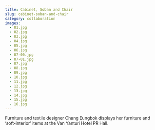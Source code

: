 ```yaml
---
title: Cabinet, Soban and Chair
slug: cabinet-soban-and-chair
category: collaboration
images:
  - 01.jpg
  - 02.jpg
  - 03.jpg
  - 04.jpg
  - 05.jpg
  - 06.jpg
  - 07-00.jpg
  - 07-01.jpg
  - 07.jpg
  - 08.jpg
  - 09.jpg
  - 10.jpg
  - 11.jpg
  - 12.jpg
  - 13.jpg
  - 14.jpg
  - 15.jpg
  - 16.jpg
---
```


Furniture and textile designer Chang Eungbok  displays her furniture and ‘soft-interior’ items at the Van Yanturi Hotel PR Hall.